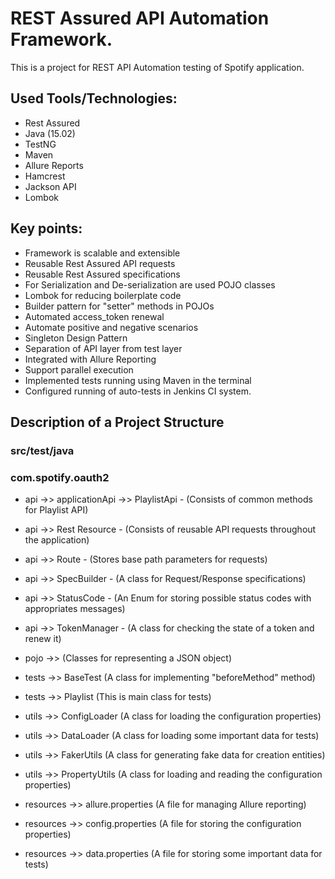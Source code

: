 # REST Assured API Automation Framework.

This is a project for REST API Automation testing of Spotify application.

## Used Tools/Technologies:
* Rest Assured
* Java (15.02)
* TestNG
* Maven
* Allure Reports
* Hamcrest
* Jackson API
* Lombok

## Key points:
- Framework is scalable and extensible
- Reusable Rest Assured API requests
- Reusable Rest Assured specifications
- For Serialization and De-serialization are used POJO classes
- Lombok for reducing boilerplate code
- Builder pattern for "setter" methods in POJOs
- Automated access_token renewal
- Automate positive and negative scenarios
- Singleton Design Pattern
- Separation of API layer from test layer
- Integrated with Allure Reporting
- Support parallel execution
- Implemented tests running using Maven in the terminal
- Configured running of auto-tests in Jenkins CI system.

## Description of a Project Structure

### src/test/java
### com.spotify.oauth2
- api ->> applicationApi ->> PlaylistApi - (Consists of common methods for Playlist API)
- api ->> Rest Resource - (Consists of reusable API requests throughout the application)
- api ->> Route - (Stores base path parameters for requests)
- api ->> SpecBuilder - (A class for Request/Response specifications)
- api ->> StatusCode - (An Enum for storing possible status codes with appropriates messages)
- api ->> TokenManager - (A class for checking the state of a token and renew it)


- pojo ->> (Classes for representing a JSON object)


- tests ->> BaseTest (A class for implementing "beforeMethod" method)
- tests ->> Playlist (This is main class for tests)


- utils ->> ConfigLoader (A class for loading the configuration properties)
- utils ->> DataLoader (A class for loading some important data for tests)
- utils ->> FakerUtils (A class for generating fake data for creation entities)
- utils ->> PropertyUtils (A class for loading and reading the configuration properties)


- resources ->> allure.properties (A file for managing Allure reporting)
- resources ->> config.properties (A file for storing the configuration properties)
- resources ->> data.properties (A file for storing some important data for tests)

